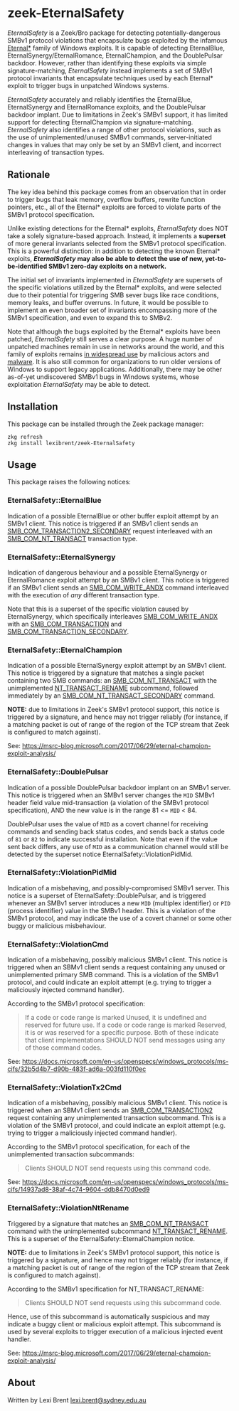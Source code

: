 zeek-EternalSafety
==================

*EternalSafety* is a Zeek/Bro package for detecting potentially-dangerous SMBv1
protocol violations that encapsulate bugs exploited by the infamous
[Eternal*](https://en.wikipedia.org/wiki/EternalBlue) family of Windows
exploits. It is capable of detecting EternalBlue,
EternalSynergy/EternalRomance, EternalChampion, and the DoublePulsar backdoor.
However, rather than identifying these exploits via simple signature-matching,
*EternalSafety* instead implements a set of SMBv1 protocol invariants that
encapsulate techniques used by each Eternal* exploit to trigger bugs in
unpatched Windows systems. 

*EternalSafety* accurately and reliably identifies the EternalBlue,
EternalSynergy and EternalRomance exploits, and the DoublePulsar backdoor
implant. Due to limitations in Zeek's SMBv1 support, it has limited support for
detecting EternalChampion via signature-matching. *EternalSafety* also
identifies a range of other protocol violations, such as the use of
unimplemented/unused SMBv1 commands, server-initiated changes in values that
may only be set by an SMBv1 client, and incorrect interleaving of transaction
types.

Rationale
---------

The key idea behind this package comes from an observation that in order to
trigger bugs that leak memory, overflow buffers, rewrite function pointers,
etc., all of the Eternal* exploits are forced to violate parts of the SMBv1
protocol specification.

Unlike existing detections for the Eternal* exploits, *EternalSafety* does NOT
take a solely signature-based approach. Instead, it implements a **superset**
of more general invariants selected from the SMBv1 protocol specification. This
is a powerful distinction: in addition to detecting the known Eternal*
exploits, ***EternalSafety* may also be able to detect the use of new,
yet-to-be-identified SMBv1 zero-day exploits on a network.**

The initial set of invariants implemented in *EternalSafety* are supersets of
the specific violations utilized by the Eternal* exploits, and were selected
due to their potential for triggering SMB sever bugs like race conditions,
memory leaks, and buffer overruns. In future, it would be possible to implement
an even broader set of invariants encompassing more of the SMBv1 specification,
and even to expand this to SMBv2.

Note that although the bugs exploited by the Eternal* exploits have been
patched, *EternalSafety* still serves a clear purpose. A huge number of
unpatched machines remain in use in networks around the world, and this family
of exploits remains [in widespread
use](https://www.sentinelone.com/blog/eternalblue-nsa-developed-exploit-just-wont-die/)
by malicious actors and
[malware](https://techcrunch.com/2019/05/12/wannacry-two-years-on/). It is also
still common for organizations to run older versions of Windows to support
legacy applications. Additionally, there may be other as-of-yet undiscovered
SMBv1 bugs in Windows systems, whose exploitation *EternalSafety* may be able
to detect.

Installation
------------

This package can be installed through the Zeek package manager:

    zkg refresh
    zkg install lexibrent/zeek-EternalSafety


Usage
-----

This package raises the following notices:

### EternalSafety::EternalBlue

Indication of a possible EternalBlue or other buffer exploit attempt by an
SMBv1 client. This notice is triggered if an SMBv1 client sends an
[SMB_COM_TRANSACTION2_SECONDARY](https://docs.microsoft.com/en-us/openspecs/windows_protocols/ms-cifs/80207e03-6cd6-4bbe-863f-db52f4d2cb1a)
request interleaved with an
[SMB_COM_NT_TRANSACT](https://docs.microsoft.com/en-us/openspecs/windows_protocols/ms-cifs/55db04d6-105f-45d1-84ac-6972c0a1ddc8)
transaction type.

### EternalSafety::EternalSynergy

Indication of dangerous behaviour and a possible EternalSynergy or
EternalRomance exploit attempt by an SMBv1 client. This notice is triggered if
an SMBv1 client sends an
[SMB_COM_WRITE_ANDX](https://docs.microsoft.com/en-us/openspecs/windows_protocols/ms-cifs/81aec377-0ff4-4fc4-bc56-8f05b70c3e42)
command interleaved with the execution of *any* different transaction type.

Note that this is a superset of the specific violation caused by
EternalSynergy, which specifically interleaves
[SMB_COM_WRITE_ANDX](https://docs.microsoft.com/en-us/openspecs/windows_protocols/ms-cifs/81aec377-0ff4-4fc4-bc56-8f05b70c3e42)
with an
[SMB_COM_TRANSACTION](https://docs.microsoft.com/en-us/openspecs/windows_protocols/ms-cifs/0ed1ad9f-ab96-4a7a-b94a-0915f3796781)
and
[SMB_COM_TRANSACTION_SECONDARY](https://docs.microsoft.com/en-us/openspecs/windows_protocols/ms-cifs/a4c64387-1dc4-45fb-b01f-9ad8b69e83e1).

### EternalSafety::EternalChampion

Indication of a possible EternalSynergy exploit attempt by an SMBv1 client.
This notice is triggered by a signature that matches a single packet containing
two SMB commands: an
[SMB_COM_NT_TRANSACT](https://docs.microsoft.com/en-us/openspecs/windows_protocols/ms-cifs/55db04d6-105f-45d1-84ac-6972c0a1ddc8)
with the unimplemented
[NT_TRANSACT_RENAME](https://docs.microsoft.com/en-us/openspecs/windows_protocols/ms-cifs/95b5e728-7ff1-4e53-a9f2-66f031d86b4c)
subcommand, followed immediately by an
[SMB_COM_NT_TRANSACT_SECONDARY](https://docs.microsoft.com/en-us/openspecs/windows_protocols/ms-cifs/0941c749-cbf3-4c1b-91b2-b013a7473827)
command.

**NOTE:** due to limitations in Zeek's SMBv1 protocol support, this notice is
triggered by a signature, and hence may not trigger reliably (for instance, if
a matching packet is out of range of the region of the TCP stream that Zeek is
configured to match against).

See: https://msrc-blog.microsoft.com/2017/06/29/eternal-champion-exploit-analysis/

### EternalSafety::DoublePulsar

Indication of a possible DoublePulsar backdoor implant on an SMBv1 server.
This notice is triggered when an SMBv1 server changes the `MID` SMBv1 header
field value mid-transaction (a violation of the SMBv1 protocol specification),
AND the new value is in the range 81 <= `MID` < 84.

DoublePulsar uses the value of `MID` as a covert channel for receiving commands
and sending back status codes, and sends back a status code of `81` or `82` to
indicate successful installation. Note that even if the value sent back
differs, any use of `MID` as a communication channel would still be detected by
the superset notice EternalSafety::ViolationPidMid.

### EternalSafety::ViolationPidMid

Indication of a misbehaving, and possibly-compromised SMBv1 server. This notice
is a superset of EternalSafety::DoublePulsar, and is triggered whenever an
SMBv1 server introduces a new `MID` (multiplex identifier) or `PID` (process
identifier) value in the SMBv1 header. This is a violation of the SMBv1
protocol, and may indicate the use of a covert channel or some other buggy or
malicious misbehaviour.

### EternalSafety::ViolationCmd

Indication of a misbehaving, possibly malicious SMBv1 client. This notice is
triggered when an SBMv1 client sends a request containing any unused or
unimplemented primary SMB command. This is a violation of the SMBv1 protocol,
and could indicate an exploit attempt (e.g. trying to trigger a maliciously
injected command handler).

According to the SMBv1 protocol specification:

> If a code or code range is marked Unused, it is undefined and reserved for
> future use. If a code or code range is marked Reserved, it is or was reserved
> for a specific purpose. Both of these indicate that client implementations
> SHOULD NOT send messages using any of those command codes.

See: https://docs.microsoft.com/en-us/openspecs/windows_protocols/ms-cifs/32b5d4b7-d90b-483f-ad6a-003fd110f0ec

### EternalSafety::ViolationTx2Cmd

Indication of a misbehaving, possibly malicious SMBv1 client. This notice is
triggered when an SBMv1 client sends an
[SMB_COM_TRANSACTION2](https://docs.microsoft.com/en-us/openspecs/windows_protocols/ms-cifs/3d9d8f3e-dc70-410d-a3fc-6f4a881e8cab)
request containing any unimplemented transaction subcommand. This is
a violation of the SMBv1 protocol, and could indicate an exploit attempt (e.g.
trying to trigger a maliciously injected command handler).

According to the SMBv1 protocol specification, for each of the unimplemented
transaction subcommands:

> Clients SHOULD NOT send requests using this command code.

See: https://docs.microsoft.com/en-us/openspecs/windows_protocols/ms-cifs/14937ad8-38af-4c74-9604-ddb8470d0ed9

### EternalSafety::ViolationNtRename

Triggered by a signature that matches an
[SMB_COM_NT_TRANSACT](https://docs.microsoft.com/en-us/openspecs/windows_protocols/ms-cifs/55db04d6-105f-45d1-84ac-6972c0a1ddc8)
command with the unimplemented subcommand
[NT_TRANSACT_RENAME](https://docs.microsoft.com/en-us/openspecs/windows_protocols/ms-cifs/95b5e728-7ff1-4e53-a9f2-66f031d86b4c).
This is a superset of the EternalSafety::EternalChampion notice.

**NOTE:** due to limitations in Zeek's SMBv1 protocol support, this notice is
triggered by a signature, and hence may not trigger reliably (for instance, if
a matching packet is out of range of the region of the TCP stream that Zeek is
configured to match against).

According to the SMBv1 specification for NT_TRANSACT_RENAME:

> Clients SHOULD NOT send requests using this subcommand code.

Hence, use of this subcommand is automatically suspicious and may indicate
a buggy client or malicious exploit attempt. This subcommand is used by several
exploits to trigger execution of a malicious injected event handler.

See: https://msrc-blog.microsoft.com/2017/06/29/eternal-champion-exploit-analysis/

About
-----

Written by Lexi Brent [lexi.brent@sydney.edu.au](mailto:lexi.brent@sydney.edu.au)
